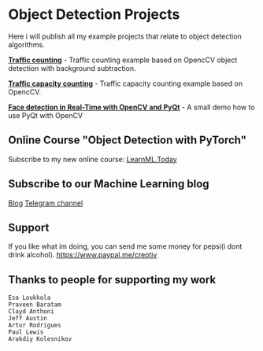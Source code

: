 # Object Detection Projects

Here i will publish all my example projects that relate to object detection algorithms.

[**Traffic counting**](https://github.com/creotiv/object_detection_projects/tree/master/opencv_traffic_counting) - Traffic counting example based on OpencCV object detection with background subtraction.

[**Traffic capacity counting**](https://github.com/creotiv/object_detection_projects/tree/master/opencv_traffic_capacity_counting) - Traffic capacity counting example based on OpencCV.

[**Face detection in Real-Time with OpenCV and PyQt**](https://github.com/creotiv/object_detection_projects/tree/master/face_detection_with_opencv_and_pyqt) - A small demo how to use PyQt with OpenCV

## Online Course "Object Detection with PyTorch"
Subscribe to my new online course: [LearnML.Today](http://learnml.today/)

## Subscribe to our Machine Learning blog
[Blog](https://medium.com/machine-learning-world)
[Telegram channel](https://t.me/ml_world)

## Support 

If you like what im doing, you can send me some money for pepsi(i dont drink alcohol).
https://www.paypal.me/creotiv

## Thanks to people for supporting my work
```
Esa Loukkola
Praveen Baratam
Clayd Anthoni
Jeff Austin
Artur Rodrigues
Paul Lewis
Arakdiy Kolesnikov
```
